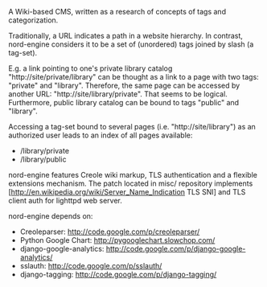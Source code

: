 A Wiki-based CMS, written as a research of concepts of tags and categorization.

Traditionally, a URL indicates a path in a website hierarchy. In contrast, nord-engine considers it to be a set of (unordered) tags joined by slash (a tag-set). 

E.g. a link pointing to one's private library catalog "http://site/private/library" can be thought as a link to a page with two tags: "private" and "library". Therefore, the same page can be accessed by another URL: "http://site/library/private". That seems to be logical. Furthermore, public library catalog can be bound to tags "public" and "library".

Accessing a tag-set bound to several pages (i.e. "http://site/library") as an authorized user leads to an index of all pages available:
* /library/private
* /library/public

nord-engine features Creole wiki markup, TLS authentication and a flexible extensions mechanism. The patch located in misc/ repository implements [http://en.wikipedia.org/wiki/Server_Name_Indication TLS SNI] and TLS client auth for lighttpd web server.

nord-engine depends on:
* Creoleparser: http://code.google.com/p/creoleparser/
* Python Google Chart: http://pygooglechart.slowchop.com/ 
* django-google-analytics: http://code.google.com/p/django-google-analytics/
* sslauth: http://code.google.com/p/sslauth/
* django-tagging: http://code.google.com/p/django-tagging/
